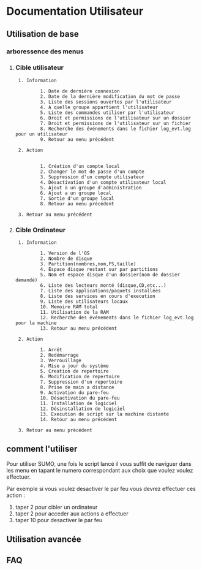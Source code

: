# Documentation Utilisateur


## Utilisation de base

### arboressence des menus

1. ### Cible utilisateur
        1. Information

                1. Date de dernière connexion
                2. Date de la dernière modification du mot de passe
                3. Liste des sessions ouvertes par l'utilisateur
                4. A quelle groupe appartient l'utilisateur
                5. Liste des commandes utiliser par l'utilisateur
                6. Droit et permissions de l'utilisateur sur un dossier
                7. Droit et permissions de l'utilisateur sur un fichier
                8. Recherche des événements dans le fichier log_evt.log pour un utilisateur
                9. Retour au menu précédent

        2. Action
        

                1. Création d'un compte local
                2. Changer le mot de passe d'un compte
                3. Suppression d'un compte utilisateur
                4. Désactivation d'un compte utilisateur local
                5. Ajout a un groupe d'administration
                6. Ajout a un groupe local
                7. Sortie d'un groupe local
                8. Retour au menu précédent

        3. Retour au menu précédent
2. ### Cible Ordinateur
        1. Information

                1. Version de l'OS
                2. Nombre de disque
                3. Partition(nombres,nom,FS,taille)
                4. Espace disque restant sur par partitions
                5. Nom et espace disque d'un dossier(nom de dossier demandé)
                6. Liste des lecteurs monté (disque,CD,etc...)
                7. Liste des applications/paquets installées
                8. Liste des services en cours d'execution
                9. Liste des utilisateurs locaux
                10. Memoire RAM total
                11. Utilisation de la RAM
                12. Recherche des événements dans le fichier log_evt.log pour la machine
                13. Retour au menu précédent

        2. Action

                1. Arrêt
                2. Redémarrage
                3. Verrouillage
                4. Mise a jour du système
                5. Creation de repertoire
                6. Modification de repertoire
                7. Suppression d'un repertoire
                8. Prise de main a distance
                9. Activation du pare-feu
                10. Désactivation du pare-feu
                11. Installation de logiciel
                12. Désinstallation de logiciel
                13. Execution de script sur la machine distante
                14. Retour au menu précédent

        3. Retour au menu précédent

## comment l'utiliser

Pour utiliser SUMO, une fois le script lancé il vous suffit de naviguer dans les menu en tapant le numero correspondant aux choix que voulez voulez effectuer.

Par exemple si vous voulez desactiver le par feu vous devrez effectuer ces action :
1. taper 2 pour cibler un ordinateur
2. taper 2 pour acceder aux actions a effectuer
3. taper 10 pour desactiver le par feu

## Utilisation avancée





## FAQ